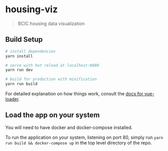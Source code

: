 # housing-viz

> BCIC housing data visualization

## Build Setup

``` bash
# install dependencies
yarn install

# serve with hot reload at localhost:8080
yarn run dev

# build for production with minification
yarn run build
```

For detailed explanation on how things work, consult the [docs for vue-loader](http://vuejs.github.io/vue-loader).

## Load the app on your system

You will need to have docker and docker-compose installed.

To run the application on your system, listening on port 80, simply run `yarn run build && docker-compose up` in the top level directory of the repo.